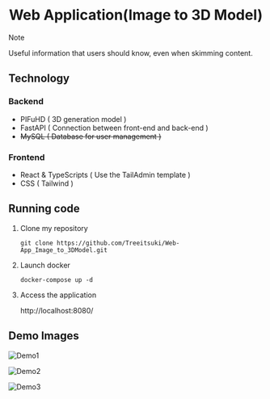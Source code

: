 <div align="center">
<h1>
    <br>
    Web Application(Image to 3D Model)
    <br>
</h1>

</div>

> [!NOTE]
> Useful information that users should know, even when skimming content.

## Technology
### Backend
- PIFuHD ( 3D generation model )
- FastAPI ( Connection between front-end and back-end )
- ~~MySQL ( Database for user management )~~

### Frontend
- React & TypeScripts ( Use the TailAdmin template )
- CSS ( Tailwind )

## Running code
1. Clone my repository
    ```
    git clone https://github.com/Treeitsuki/Web-App_Image_to_3DModel.git
    ```
2. Launch docker
    ```
    docker-compose up -d
    ```
3. Access the application
    
    http://localhost:8080/
    

## Demo Images
![Demo1](https://github.com/Treeitsuki/Web-App_Image_to_3DModel/assets/127224002/ef0f6035-348b-4008-8ce5-e5807e8b1f9f)

![Demo2](https://github.com/Treeitsuki/Web-App_Image_to_3DModel/assets/127224002/7716aeb8-5ee5-4363-a5cb-2d8862ced8be)

![Demo3](https://github.com/Treeitsuki/Web-App_Image_to_3DModel/assets/127224002/81931737-2629-4541-b1f9-e87af9d4b40a)
